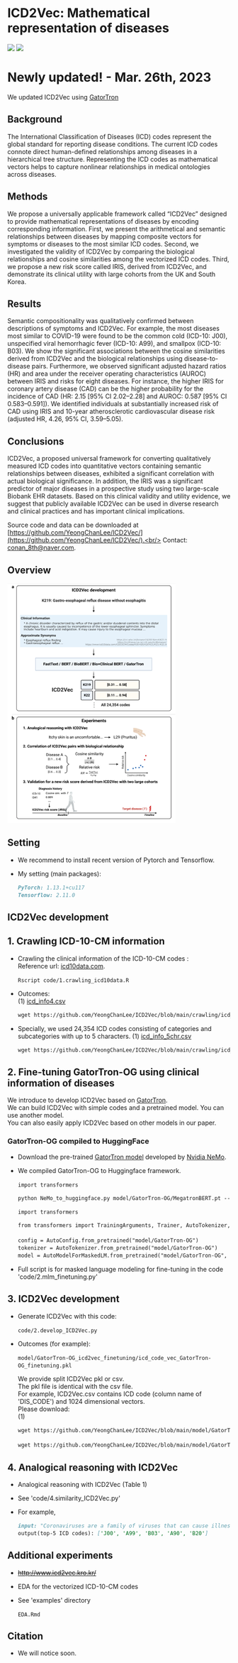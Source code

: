 # ICD2Vec: Mathematical representation of diseases
<img src="https://img.shields.io/badge/Python-3766AB?style=flat-square&logo=Python&logoColor=white"/></a>
<img src="https://img.shields.io/badge/R-276DC3?style=flat-square&logo=R&logoColor=white"/></a>

# Newly updated! - Mar. 26th, 2023
We updated ICD2Vec using [GatorTron](https://www.nature.com/articles/s41746-022-00742-2)

## Background 
The International Classification of Diseases (ICD) codes represent the global standard for reporting disease conditions. The current ICD codes connote direct human-defined relationships among diseases in a hierarchical tree structure. Representing the ICD codes as mathematical vectors helps to capture nonlinear relationships in medical ontologies across diseases.
## Methods 
We propose a universally applicable framework called “ICD2Vec” designed to provide mathematical representations of diseases by encoding corresponding information. First, we present the arithmetical and semantic relationships between diseases by mapping composite vectors for symptoms or diseases to the most similar ICD codes. Second, we investigated the validity of ICD2Vec by comparing the biological relationships and cosine similarities among the vectorized ICD codes. Third, we propose a new risk score called IRIS, derived from ICD2Vec, and demonstrate its clinical utility with large cohorts from the UK and South Korea.
## Results 
Semantic compositionality was qualitatively confirmed between descriptions of symptoms and ICD2Vec. For example, the most diseases most similar to COVID-19 were found to be the common cold (ICD-10: J00), unspecified viral hemorrhagic fever (ICD-10: A99), and smallpox (ICD-10: B03). We show the significant associations between the cosine similarities derived from ICD2Vec and the biological relationships using disease-to-disease pairs. Furthermore, we observed significant adjusted hazard ratios (HR) and area under the receiver operating characteristics (AUROC) between IRIS and risks for eight diseases. For instance, the higher IRIS for coronary artery disease (CAD) can be the higher probability for the incidence of CAD (HR: 2.15 [95% CI 2.02–2.28] and AUROC: 0.587 [95% CI 0.583–0.591]). We identified individuals at substantially increased risk of CAD using IRIS and 10-year atherosclerotic cardiovascular disease risk (adjusted HR, 4.26, 95% CI, 3.59–5.05).
## Conclusions 
ICD2Vec, a proposed universal framework for converting qualitatively measured ICD codes into quantitative vectors containing semantic relationships between diseases, exhibited a significant correlation with actual biological significance. In addition, the IRIS was a significant predictor of major diseases in a prospective study using two large-scale Biobank EHR datasets. Based on this clinical validity and utility evidence, we suggest that publicly available ICD2Vec can be used in diverse research and clinical practices and has important clinical implications.


Source code and data can be downloaded at [https://github.com/YeongChanLee/ICD2Vec/](https://github.com/YeongChanLee/ICD2Vec/).<br/>
Contact: [conan_8th@naver.com](mailto:conan_8th@naver.com).<br />
## Overview

<img src="https://github.com/YeongChanLee/ICD2Vec/blob/main/ICD2Vec/ICD2Vec_abstract.PNG" width="379" height="540"/>

## Setting
- We recommend to install recent version of Pytorch and Tensorflow.
- My setting (main packages):

    ```markdown
    PyTorch: 1.13.1+cu117
    Tensorflow: 2.11.0
    ```

## ICD2Vec development
## **1. Crawling ICD-10-CM information**
- Crawling the clinical information of the ICD-10-CM codes :<br />
Reference url: [icd10data.com](https://www.icd10data.com/). 

    `Rscript code/1.crawling_icd10data.R`

- Outcomes: <br />
(1) [icd_info4.csv](https://github.com/YeongChanLee/ICD2Vec/tree/v1.0/code/icd_info4.csv)

    ```markdown
    wget https://github.com/YeongChanLee/ICD2Vec/blob/main/crawling/icd_info4.csv

    ```
- Specially, we used 24,354 ICD codes consisting of categories and subcategories with up to 5 characters.
(1) [icd_info_5chr.csv](https://github.com/YeongChanLee/ICD2Vec/tree/v1.0/code/icd_info_5chr.csv)

    ```markdown
    wget https://github.com/YeongChanLee/ICD2Vec/blob/main/crawling/icd_info_5chr.csv

    ```
    
## **2. Fine-tuning GatorTron-OG using clinical information of diseases**
We introduce to develop ICD2Vec based on [GatorTron](https://www.nature.com/articles/s41746-022-00742-2). <br/>
We can build ICD2Vec with simple codes and a pretrained model. You can use another model. <br/>
You can also easily apply ICD2Vec based on other models in our paper.<br/>

### GatorTron-OG compiled to HuggingFace
- Download the pre-trained [GatorTron model](https://catalog.ngc.nvidia.com/orgs/nvidia/teams/clara/models/gatortron_og) developed by [Nvidia NeMo](https://developer.nvidia.com/nemo).<br/>
- We compiled GatorTron-OG to Huggingface framework.

    `import transformers`
    ```markdown
    python NeMo_to_huggingface.py model/GatorTron-OG/MegatronBERT.pt --config_file model/GatorTron-OG/config.json

    ```


    `import transformers`
    ```markdown
    from transformers import TrainingArguments, Trainer, AutoTokenizer, AutoModelForMaskedLM, AutoConfig
    
    config = AutoConfig.from_pretrained("model/GatorTron-OG")
    tokenizer = AutoTokenizer.from_pretrained("model/GatorTron-OG")
    model = AutoModelForMaskedLM.from_pretrained("model/GatorTron-OG", config=config)
    ```
- Full script is for masked language modeling for fine-tuning in the code 'code/2.mlm_finetuning.py'


## **3. ICD2Vec development**
- Generate ICD2Vec with this code:<br />

    `code/2.develop_ICD2Vec.py`

- Outcomes (for example): <br />

    `model/GatorTron-OG_icd2vec_finetuning/icd_code_vec_GatorTron-OG_finetuning.pkl`

    We provide split ICD2Vec pkl or csv. <br/>
    The pkl file is identical with the csv file. <br/>
    For example, ICD2Vec.csv contains ICD code (column name of 'DIS_CODE') and 1024 dimensional vectors. <br/>
    Please download: <br/>
    (1) 

    ```markdown
    wget https://github.com/YeongChanLee/ICD2Vec/blob/main/model/GatorTron-OG_icd2vec_finetuning/icd_code_vec_GatorTron-OG_finetuning_24354codes.zip
    
    wget https://github.com/YeongChanLee/ICD2Vec/blob/main/model/GatorTron-OG_icd2vec_finetuning/icd_code_vec_GatorTron-OG_finetuning_24354codes.z01
    
    ```
    
## **4. Analogical reasoning with ICD2Vec**
- Analogical reasoning with ICD2Vec (Table 1)<br />
- See 'code/4.similarity_ICD2Vec.py'
- For example,

    ```markdown
    input: "Coronaviruses are a family of viruses that can cause illnesses such as the common cold, severe acute respiratory syndrome (SARS) and Middle East respiratory syndrome (MERS). In 2019, a new coronavirus was identified as the cause of a disease outbreak that originated in China. The virus is now known as the severe acute respiratory syndrome coronavirus 2 (SARS-CoV-2). The disease it causes is called coronavirus disease 2019 (COVID-19). In March 2020, the World Health Organization (WHO) declared the COVID-19 outbreak a pandemic. Public health groups, including the U.S. Centers for Disease Control and Prevention (CDC) and WHO, are monitoring the pandemic and posting updates on their websites. These groups have also issued recommendations for preventing and treating the illness. Signs and symptoms of coronavirus disease 2019 (COVID-19) may appear two to 14 days after exposure. This time after exposure and before having symptoms is called the incubation period. Common signs and symptoms can include: Fever, Cough, Tiredness. Early symptoms of COVID-19 may include a loss of taste or smell. Other symptoms can include: Shortness of breath or difficulty breathing, Muscle aches, Chills, Sore throat, Runny nose, Headache, Chest pain, Pink eye (conjunctivitis)."
    output(top-5 ICD codes): ['J00', 'A99', 'B03', 'A90', 'B20']
    ```

## Additional experiments
- <del>http://www.icd2vec.kro.kr/</del>
- EDA for the vectorized ICD-10-CM codes
- See 'examples' directory

    `EDA.Rmd`

## Citation
- We will notice soon.

